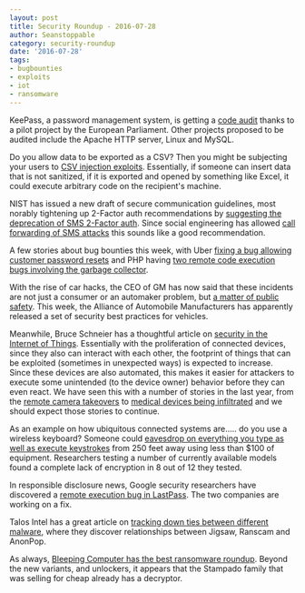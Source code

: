 ```yaml
---
layout: post
title: Security Roundup - 2016-07-28
author: Seanstoppable
category: security-roundup
date: '2016-07-28'
tags:
- bugbounties
- exploits
- iot
- ransomware
---
```


KeePass, a password management system, is getting a [code 
audit](http://www.ghacks.net/2016/07/22/keepass-password-manager-icode-audit/) 
thanks to a pilot project by the European Parliament. Other projects proposed to 
be audited include the Apache HTTP server, Linux and MySQL.

Do you allow data to be exported as a CSV? Then you might be subjecting your 
users to [CSV injection exploits](https://blog.zsec.uk/csv-dangers-mitigations/). 
Essentially, if someone can insert data that is not sanitized, if it is exported 
and opened by something like Excel, it could execute arbitrary code on the 
recipient's machine.

NIST has issued a new draft of secure communication guidelines, most norably 
tightening up 2-Factor auth recommendations by [suggesting the deprecation of 
SMS 2-Factor auth](https://techcrunch.com/2016/07/25/nist-declares-the-age-of-sms-based-2-factor-authentication-over/?ncid=rss). 
Since social engineering has allowed [call forwarding of SMS 
attacks](http://www.makeuseof.com/tag/two-factor-authentication-hacked-shouldnt-panic/) 
this sounds like a good recommendation.

A few stories about bug bounties this week, with Uber [fixing a bug allowing 
customer password resets](http://www.eweek.com/security/uber-flaw-discovery-shows-why-bug-bounty-programs-are-important.html) 
and PHP having [two remote code execution bugs involving the garbage 
collector](http://news.softpedia.com/news/researchers-put-together-php-zero-day-in-order-to-hack-pornhub-506565.shtml).

With the rise of car hacks, the CEO of GM has now said that these incidents are 
not just a consumer or an automaker problem, but [a matter of public 
safety](https://www.technologyreview.com/s/601957/gm-ceo-car-hacking-will-become-a-public-safety-issue/). 
This week, the Alliance of Automobile Manufacturers has apparently released a 
set of security best practices for vehicles. 

Meanwhile, Bruce Schneier has a thoughtful article on [security in the Internet 
of Things](https://motherboard.vice.com/en_uk/read/the-internet-of-things-will-cause-the-first-ever-large-scale-internet-disaster). 
Essentially with the proliferation of connected devices, since they also can 
interact with each other, the footprint of things that can be exploited 
(sometimes in unexpected ways) is expected to increase. Since these devices are 
also automated, this makes it easier for attackers to execute some unintended 
(to the device owner) behavior before they can even react. We have seen this 
with a number of stories in the last year, from the [remote camera 
takeovers](http://arstechnica.com/security/2016/01/how-to-search-the-internet-of-things-for-photos-of-sleeping-babies/) 
to [medical devices being infiltrated](http://www.meddeviceonline.com/doc/medjacking-how-hackers-use-medical-devices-to-launch-cyber-attacks-0001) 
and we should expect those stories to continue.

As an example on how ubiquitous connected systems are..... do you use a wireless 
keyboard? Someone could [eavesdrop on everything you type as well as execute 
keystrokes](https://threatpost.com/keysniffer-vulnerability-opens-wireless-keyboards-to-snooping/119461/) 
from 250 feet away using less than $100 of equipment. Researchers testing a 
number of currently available models found a complete lack of encryption in 8 
out of 12 they tested.

In responsible disclosure news, Google security researchers have discovered a 
[remote execution bug in LastPass](https://nakedsecurity.sophos.com/2016/07/27/lastpass-password-manager-zero-day-bug-hits-the-news/). 
The two companies are working on a fix.

Talos Intel has a great article on [tracking down ties between different 
malware](http://blog.talosintel.com/2016/07/ransomware-because-opsec-is-hard.html), 
where they discover relationships between Jigsaw, Ranscam and AnonPop.

As always, [Bleeping Computer has the best ransomware 
roundup](http://www.bleepingcomputer.com/news/security/the-week-in-ransomware-july-22-2016-stampado-bart-holycrypt-and-more/). 
Beyond the new variants, and unlockers, it appears that the Stampado family that 
was selling for cheap already has a decryptor.
